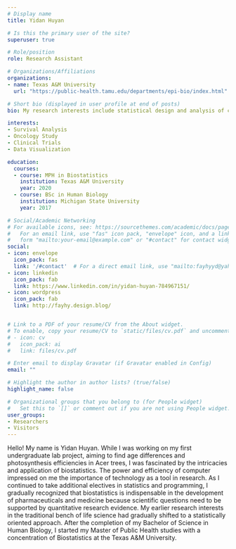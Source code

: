```yaml
---
# Display name
title: Yidan Huyan

# Is this the primary user of the site?
superuser: true

# Role/position
role: Research Assistant 

# Organizations/Affiliations
organizations:
- name: Texas A&M University
  url: "https://public-health.tamu.edu/departments/epi-bio/index.html"

# Short bio (displayed in user profile at end of posts)
bio: My research interests include statistical design and analysis of clinical trials, survival analysis, and oncology research.

interests:
- Survival Analysis
- Oncology Study
- Clinical Trials
- Data Visualization 

education:
  courses:
  - course: MPH in Biostatistics
    institution: Texas A&M University
    year: 2020
  - course: BSc in Human Biology
    institution: Michigan State University
    year: 2017

# Social/Academic Networking
# For available icons, see: https://sourcethemes.com/academic/docs/page-builder/#icons
#   For an email link, use "fas" icon pack, "envelope" icon, and a link in the
#   form "mailto:your-email@example.com" or "#contact" for contact widget.
social:
- icon: envelope
  icon_pack: fas
  link: '/#contact'  # For a direct email link, use "mailto:fayhyyd@yahoo.com".
- icon: linkedin
  icon_pack: fab
  link: https://www.linkedin.com/in/yidan-huyan-784967151/
- icon: wordpress
  icon_pack: fab
  link: http://fayhy.design.blog/


# Link to a PDF of your resume/CV from the About widget.
# To enable, copy your resume/CV to `static/files/cv.pdf` and uncomment the lines below.
# - icon: cv
#   icon_pack: ai
#   link: files/cv.pdf

# Enter email to display Gravatar (if Gravatar enabled in Config)
email: ""

# Highlight the author in author lists? (true/false)
highlight_name: false

# Organizational groups that you belong to (for People widget)
#   Set this to `[]` or comment out if you are not using People widget.
user_groups:
- Researchers
- Visitors
---
```


Hello! My name is Yidan Huyan. While I was working on my first undergraduate lab project, aiming to find age differences and photosynthesis efficiencies in Acer trees, I was fascinated by the intricacies and application of biostatistics. The power and efficiency of computer impressed on me the importance of technology as a tool in research. As I continued to take additional electives in statistics and programming, I gradually recognized that biostatistics is indispensable in the development of pharmaceuticals and medicine because scientific questions need to be supported by quantitative research evidence. My earlier research interests in the traditional bench of life science had gradually shifted to a statistically oriented approach. After the completion of my Bachelor of Science in Human Biology, I started my Master of Public Health studies with a concentration of Biostatistics at the Texas A&M University.
